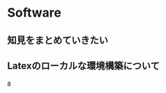 # Software

## 知見をまとめていきたい

## Latexのローカルな環境構築について
[a](https://github.com/KentaroKaba/Software/edit/main/latex.md)
